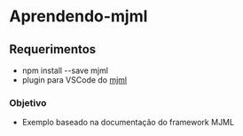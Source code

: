 # Aprendendo-mjml

## Requerimentos

- npm install --save mjml
- plugin para VSCode do [mjml](https://github.com/attilabuti/vscode-mjml)

### Objetivo

- Exemplo baseado na documentação  do framework MJML
